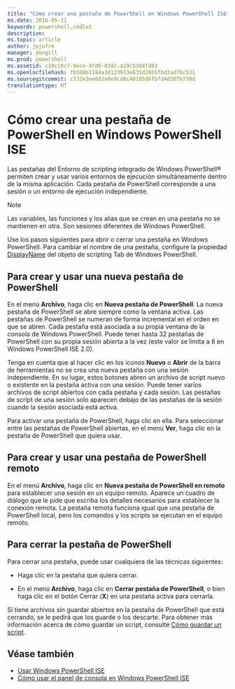 ```yaml
---
title: "Cómo crear una pestaña de PowerShell en Windows PowerShell ISE"
ms.date: 2016-05-11
keywords: powershell,cmdlet
description: 
ms.topic: article
author: jpjofre
manager: dongill
ms.prod: powershell
ms.assetid: c10c18c7-9ece-4fd0-83dc-a19c53d4fd83
ms.openlocfilehash: fb568b1194a3d123913e635d26b5fbd2ad76c531
ms.sourcegitcommit: c732e3ee6d2e0e9cd8c40105d6fbfd4d207b730d
translationtype: HT
---
```

# <a name="how-to-create-a-powershell-tab-in-windows-powershell-ise"></a>Cómo crear una pestaña de PowerShell en Windows PowerShell ISE
Las pestañas del Entorno de scripting integrado de Windows PowerShell® permiten crear y usar varios entornos de ejecución simultáneamente dentro de la misma aplicación. Cada pestaña de PowerShell corresponde a una sesión o un entorno de ejecución independiente.

> [!NOTE]
> Las variables, las funciones y los alias que se crean en una pestaña no se mantienen en otra. Son sesiones diferentes de Windows PowerShell.

Use los pasos siguientes para abrir o cerrar una pestaña en Windows PowerShell. Para cambiar el nombre de una pestaña, configure la propiedad [DisplayName](The-PowerShellTab-Object.md#Displayname) del objeto de scripting Tab de Windows PowerShell.

## <a name="to-create-and-use-a-new-powershell-tab"></a>Para crear y usar una nueva pestaña de PowerShell
En el menú **Archivo**, haga clic en **Nueva pestaña de PowerShell**. La nueva pestaña de PowerShell se abre siempre como la ventana activa. Las pestañas de PowerShell se numeran de forma incremental en el orden en que se abren. Cada pestaña está asociada a su propia ventana de la consola de Windows PowerShell. Puede tener hasta 32 pestañas de PowerShell con su propia sesión abierta a la vez (este valor se limita a 8 en Windows PowerShell ISE 2.0).

Tenga en cuenta que al hacer clic en los iconos **Nuevo** o **Abrir** de la barra de herramientas no se crea una nueva pestaña con una sesión independiente.  En su lugar, estos botones abren un archivo de script nuevo o existente en la pestaña activa con una sesión. Puede tener varios archivos de script abiertos con cada pestaña y cada sesión. Las pestañas de script de una sesión solo aparecen debajo de las pestañas de la sesión cuando la sesión asociada está activa.

Para activar una pestaña de PowerShell, haga clic en ella. Para seleccionar entre las pestañas de PowerShell abiertas, en el menú **Ver**, haga clic en la pestaña de PowerShell que quiera usar.

## <a name="to-create-and-use-a-new-remote-powershell-tab"></a>Para crear y usar una pestaña de PowerShell remoto
En el menú **Archivo**, haga clic en **Nueva pestaña de PowerShell en remoto** para establecer una sesión en un equipo remoto. Aparece un cuadro de diálogo que le pide que escriba los detalles necesarios para establecer la conexión remota. La pestaña remota funciona igual que una pestaña de PowerShell local, pero los comandos y los scripts se ejecutan en el equipo remoto.

## <a name="to-close-a-powershell-tab"></a>Para cerrar la pestaña de PowerShell
Para cerrar una pestaña, puede usar cualquiera de las técnicas siguientes:

-   Haga clic en la pestaña que quiera cerrar.

-   En el menú **Archivo**, haga clic en **Cerrar pestaña de PowerShell**, o bien haga clic en el botón Cerrar (**X**) en una pestaña activa para cerrarla.

Si tiene archivos sin guardar abiertos en la pestaña de PowerShell que está cerrando, se le pedirá que los guarde o los descarte. Para obtener más información acerca de cómo guardar un script, consulte [Cómo guardar un script](https://technet.microsoft.com/library/162f594d-efd3-4234-9960-45e56e6eadc8).

## <a name="see-also"></a>Véase también
- [Usar Windows PowerShell ISE](Using-the-Windows-PowerShell-ISE.md)
- [Cómo usar el panel de consola en Windows PowerShell ISE](How-to-Use-the-Console-Pane-in-the-Windows-PowerShell-ISE.md)

